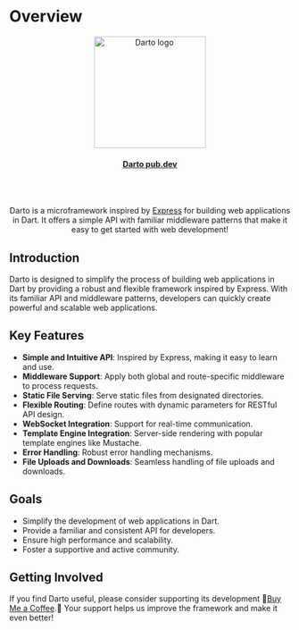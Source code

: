 # Overview

<p align="center">
  <img src="https://raw.githubusercontent.com/evandersondev/darto/main/assets/logo.png" width="200px" align="center" alt="Darto logo" />
  <a href="https://pub.dev/packages/darto"><h4 align="center">Darto pub.dev</h4></a>
  <br>
  <p align="center">
  <br/>
    Darto is a microframework inspired by <a href="https://expressjs.com/">Express</a> for building web applications in Dart. It offers a simple API with familiar middleware patterns that make it easy to get started with web development!
  </p>
</p>

## Introduction

Darto is designed to simplify the process of building web applications in Dart by providing a robust and flexible framework inspired by Express. With its familiar API and middleware patterns, developers can quickly create powerful and scalable web applications.

## Key Features

- **Simple and Intuitive API**: Inspired by Express, making it easy to learn and use.
- **Middleware Support**: Apply both global and route-specific middleware to process requests.
- **Static File Serving**: Serve static files from designated directories.
- **Flexible Routing**: Define routes with dynamic parameters for RESTful API design.
- **WebSocket Integration**: Support for real-time communication.
- **Template Engine Integration**: Server-side rendering with popular template engines like Mustache.
- **Error Handling**: Robust error handling mechanisms.
- **File Uploads and Downloads**: Seamless handling of file uploads and downloads.

## Goals

- Simplify the development of web applications in Dart.
- Provide a familiar and consistent API for developers.
- Ensure high performance and scalability.
- Foster a supportive and active community.

## Getting Involved

If you find Darto useful, please consider supporting its development 🌟[Buy Me a Coffee](https://buymeacoffee.com/evandersondev).🌟 Your support helps us improve the framework and make it even better!
